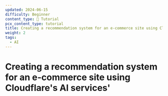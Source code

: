 ```yaml
---
updated: 2024-06-15
difficulty: Beginner
content_type: 📝 Tutorial
pcx_content_type: tutorial
title: Creating a recommendation system for an e-commerce site using Cloudflare's AI services'
weight: 2
tags:
  - AI
---
```


# Creating a recommendation system for an e-commerce site using Cloudflare's AI services'